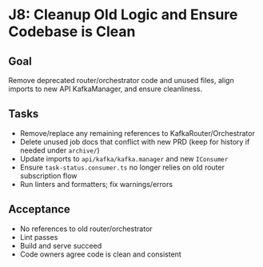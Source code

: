 # J8: Cleanup Old Logic and Ensure Codebase is Clean

## Goal

Remove deprecated router/orchestrator code and unused files, align imports to new API KafkaManager, and ensure cleanliness.

## Tasks

- Remove/replace any remaining references to KafkaRouter/Orchestrator
- Delete unused job docs that conflict with new PRD (keep for history if needed under `archive/`)
- Update imports to `api/kafka/kafka.manager` and new `IConsumer`
- Ensure `task-status.consumer.ts` no longer relies on old router subscription flow
- Run linters and formatters; fix warnings/errors

## Acceptance

- No references to old router/orchestrator
- Lint passes
- Build and serve succeed
- Code owners agree code is clean and consistent







